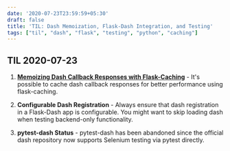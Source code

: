 ```yaml
---
date: '2020-07-23T23:59:59+05:30'
draft: false
title: 'TIL: Dash Memoization, Flask-Dash Integration, and Testing'
tags: ["til", "dash", "flask", "testing", "python", "caching"]
---
```


## TIL 2020-07-23

1. **[Memoizing Dash Callback Responses with Flask-Caching](http://dash.plotly.com/testing)** - It's possible to cache dash callback responses for better performance using flask-caching.

2. **Configurable Dash Registration** - Always ensure that dash registration in a Flask-Dash app is configurable. You might want to skip loading dash when testing backend-only functionality.

3. **pytest-dash Status** - pytest-dash has been abandoned since the official dash repository now supports Selenium testing via pytest directly.